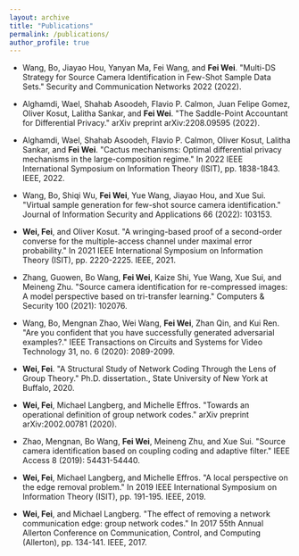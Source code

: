 ```yaml
---
layout: archive
title: "Publications"
permalink: /publications/
author_profile: true
---
```


* Wang, Bo, Jiayao Hou, Yanyan Ma, Fei Wang, and **Fei Wei**. "Multi-DS Strategy for Source Camera Identification in Few-Shot Sample Data Sets." Security and Communication Networks 2022 (2022). 

* Alghamdi, Wael, Shahab Asoodeh, Flavio P. Calmon, Juan Felipe Gomez, Oliver Kosut, Lalitha Sankar, and **Fei Wei**. "The Saddle-Point Accountant for Differential Privacy." arXiv preprint arXiv:2208.09595 (2022). 

* Alghamdi, Wael, Shahab Asoodeh, Flavio P. Calmon, Oliver Kosut, Lalitha Sankar, and **Fei Wei**. "Cactus mechanisms: Optimal differential privacy mechanisms in the large-composition regime." In 2022 IEEE International Symposium on Information Theory (ISIT), pp. 1838-1843. IEEE, 2022. 

* Wang, Bo, Shiqi Wu, **Fei Wei**, Yue Wang, Jiayao Hou, and Xue Sui. "Virtual sample generation for few-shot source camera identification." Journal of Information Security and Applications 66 (2022): 103153. 

* **Wei, Fei**, and Oliver Kosut. "A wringing-based proof of a second-order converse for the multiple-access channel under maximal error probability." In 2021 IEEE International Symposium on Information Theory (ISIT), pp. 2220-2225. IEEE, 2021. 

* Zhang, Guowen, Bo Wang, **Fei Wei**, Kaize Shi, Yue Wang, Xue Sui, and Meineng Zhu. "Source camera identification for re-compressed images: A model perspective based on tri-transfer learning." Computers & Security 100 (2021): 102076. 

* Wang, Bo, Mengnan Zhao, Wei Wang, **Fei Wei**, Zhan Qin, and Kui Ren. "Are you confident that you have successfully generated adversarial examples?." IEEE Transactions on Circuits and Systems for Video Technology 31, no. 6 (2020): 2089-2099. 

* **Wei, Fei**. "A Structural Study of Network Coding Through the Lens of Group Theory." Ph.D. dissertation., State University of New York at Buffalo, 2020. 

* **Wei, Fei**, Michael Langberg, and Michelle Effros. "Towards an operational definition of group network codes." arXiv preprint arXiv:2002.00781 (2020). 

* Zhao, Mengnan, Bo Wang, **Fei Wei**, Meineng Zhu, and Xue Sui. "Source camera identification based on coupling coding and adaptive filter." IEEE Access 8 (2019): 54431-54440. 

* **Wei, Fei**, Michael Langberg, and Michelle Effros. "A local perspective on the edge removal problem." In 2019 IEEE International Symposium on Information Theory (ISIT), pp. 191-195. IEEE, 2019. 

* **Wei, Fei**, and Michael Langberg. "The effect of removing a network communication edge: group network codes." In 2017 55th Annual Allerton Conference on Communication, Control, and Computing (Allerton), pp. 134-141. IEEE, 2017. 
